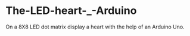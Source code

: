 The-LED-heart-_-Arduino
=======================

On a 8X8 LED dot matrix display a heart with the help of an Arduino Uno.
